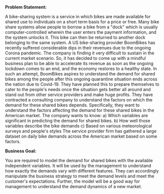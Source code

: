 **Problem Statement:**

A bike-sharing system is a service in which bikes are made available for shared use to individuals on a short term basis for a price or free. 
Many bike share systems allow people to borrow a bike from a "dock" which is usually computer-controlled wherein the user enters the payment information, and the system unlocks it. 
This bike can then be returned to another dock belonging to the same system.
A US bike-sharing provider BoomBikes has recently suffered considerable dips in their revenues due to the ongoing Corona pandemic. 
The company is finding it very difficult to sustain in the current market scenario. 
So, it has decided to come up with a mindful business plan to be able to accelerate its revenue as soon as the ongoing lockdown comes to an end,
and the economy restores to a healthy state. In such an attempt, BoomBikes aspires to understand the demand for shared bikes among the people after this ongoing quarantine situation ends 
across the nation due to Covid-19. 
They have planned this to prepare themselves to cater to the people's needs once the situation gets better all around and stand out from other service providers and make huge profits.
They have contracted a consulting company to understand the factors on which the demand for these shared bikes depends. 
Specifically, they want to understand the factors affecting the demand for these shared bikes in the American market. The company wants to know:
a) Which variables are significant in predicting the demand for shared bikes.
b) How well those variables describe the bike demands
c) Based on various meteorological surveys and people's styles 
The service provider firm has gathered a large dataset on daily bike demands across the American market based on some factors. 


**Business Goal:**

You are required to model the demand for shared bikes with the available independent variables. 
It will be used by the management to understand how exactly the demands vary with different features. 
They can accordingly manipulate the business strategy to meet the demand levels and meet the customer's expectations.
Further, the model will be a good way for management to understand the demand dynamics of a new market. 
